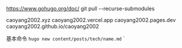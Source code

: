 https://www.gohugo.org/doc/
git pull --recurse-submodules

caoyang2002.xyz
caoyang2002.vercel.app
caoyang2002.pages.dev
caoyang2002.github.io/caoyang2002


基本命令
`hugo new content/posts/tech/name.md`
`
